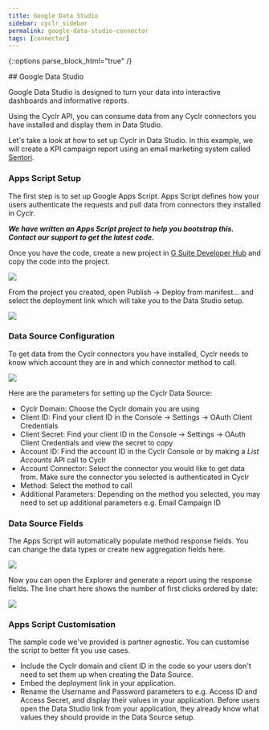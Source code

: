 ```yaml
---
title: Google Data Studio
sidebar: cyclr_sidebar
permalink: google-data-studio-connector
tags: [connector]
---
```

{::options parse_block_html="true" /}
<section class="card py-5 my-5">
## Google Data Studio

Google Data Studio is designed to turn your data into interactive dashboards and informative reports.

Using the Cyclr API, you can consume data from any Cyclr connectors you have installed and display them in Data Studio.

Let's take a look at how to set up Cyclr in Data Studio. In this example, we will create a KPI campaign report using an email marketing system called [Sentori](http://sentoriapp.com/).

### Apps Script Setup

The first step is to set up Google Apps Script. Apps Script defines how your users authenticate the requests and pull data from connectors they installed in Cyclr.

**_We have written an Apps Script project to help you bootstrap this. Contact our support to get the latest code._**

Once you have the code, create a new project in [G Suite Developer Hub](https://script.google.com/home) and copy the code into the project.

![](../images/google-data-studio/apps-script.png)

From the project you created, open Publish -> Deploy from manifest... and select the deployment link which will take you to the Data Studio setup.

![](../images/google-data-studio/apps-script-deployment.png)

### Data Source Configuration

To get data from the Cyclr connectors you have installed, Cyclr needs to know which account they are in and which connector method to call.

![](../images/google-data-studio/data-sources.png)

Here are the parameters for setting up the Cyclr Data Source:

- Cyclr Domain: Choose the Cyclr domain you are using
- Client ID: Find your client ID in the Console -> Settings -> OAuth Client Credentials
- Client Secret: Find your client ID in the Console -> Settings -> OAuth Client Credentials and view the secret to copy
- Account ID: Find the account ID in the Cyclr Console or by making a *List Accounts* API call to Cyclr
- Account Connector: Select the connector you would like to get data from. Make sure the connector you selected is authenticated in Cyclr
- Method: Select the method to call
- Additional Parameters: Depending on the method you selected, you may need to set up additional parameters e.g. Email Campaign ID

### Data Source Fields

The Apps Script will automatically populate method response fields. You can change the data types or create new aggregation fields here.

![](../images/google-data-studio/data-sources-fields.png)

Now you can open the Explorer and generate a report using the response fields. The line chart here shows the number of first clicks ordered by date:

![](../images/google-data-studio/explorer.png)

### Apps Script Customisation

The sample code we've provided is partner agnostic. You can customise the script to better fit you use cases.

- Include the Cyclr domain and client ID in the code so your users don't need to set them up when creating the Data Source.
- Embed the deployment link in your application.
- Rename the Username and Password parameters to e.g. Access ID and Access Secret, and display their values in your application. Before users open the Data Studio link from your application, they already know what values they should provide in the Data Source setup.

</section>
